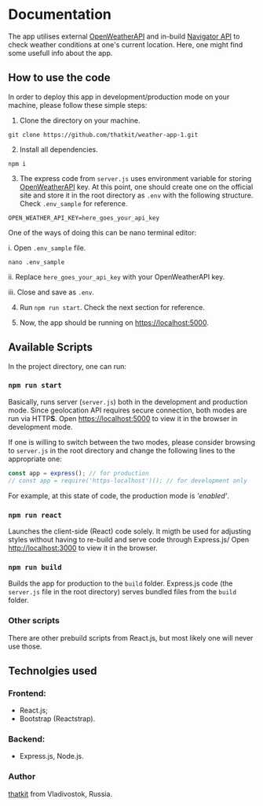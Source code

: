 # Documentation

The app utilises external [OpenWeatherAPI](https://openweathermap.org/api) and in-build [Navigator API](https://developer.mozilla.org/en-US/docs/Web/API/Navigator) to check weather conditions at one's current location. Here, one might find some usefull info about the app.

## How to use the code

In order to deploy this app in development/production mode on your machine, please follow these simple steps:

1. Clone the directory on your machine.
```
git clone https://github.com/thatkit/weather-app-1.git
```
2. Install all dependencies.
```
npm i
```
3. The express code from `server.js` uses environment variable for storing [OpenWeatherAPI](https://openweathermap.org/api) key. At this point, one should create one on the official site and store it in the root directory as `.env` with the following structure. Check `.env_sample` for reference. 
```
OPEN_WEATHER_API_KEY=here_goes_your_api_key
``` 
One of the ways of doing this can be nano terminal editor:

i. Open `.env_sample` file.
```
nano .env_sample
```

ii. Replace `here_goes_your_api_key` with your OpenWeatherAPI key.

iii. Close and save as `.env`.

4. Run `npm run start`. Check the next section for reference.

5. Now, the app should be running on [https://localhost:5000](https://localhost:5000).

## Available Scripts

In the project directory, one can run:

### `npm run start`

Basically, runs server (`server.js`) both in the development and production mode. Since geolocation API requires secure connection, both modes are run via HTTP**S**.
Open [https://localhost:5000](https://localhost:5000) to view it in the browser in development mode.

If one is willing to switch between the two modes, please consider browsing to `server.js` in the root directory and change the following lines to the appropriate one:
```javascript
const app = express(); // for production
// const app = require('https-localhost')(); // for development only
```
For example, at this state of code, the production mode is *'enabled'*.

### `npm run react`

Launches the client-side (React) code solely. It migth be used for adjusting styles without having to re-build and serve code through Express.js/
Open [http://localhost:3000](http://localhost:3000) to view it in the browser.

### `npm run build`

Builds the app for production to the `build` folder.
Express.js code (the `server.js` file in the root directory) serves bundled files from the `build` folder.

### Other scripts

There are other prebuild scripts from React.js, but most likely one will never use those.

## Technolgies used

### Frontend:
- React.js;
- Bootstrap (Reactstrap).

### Backend:
- Express.js, Node.js.

### Author

[thatkit](https://github.com/thatkit) from Vladivostok, Russia.